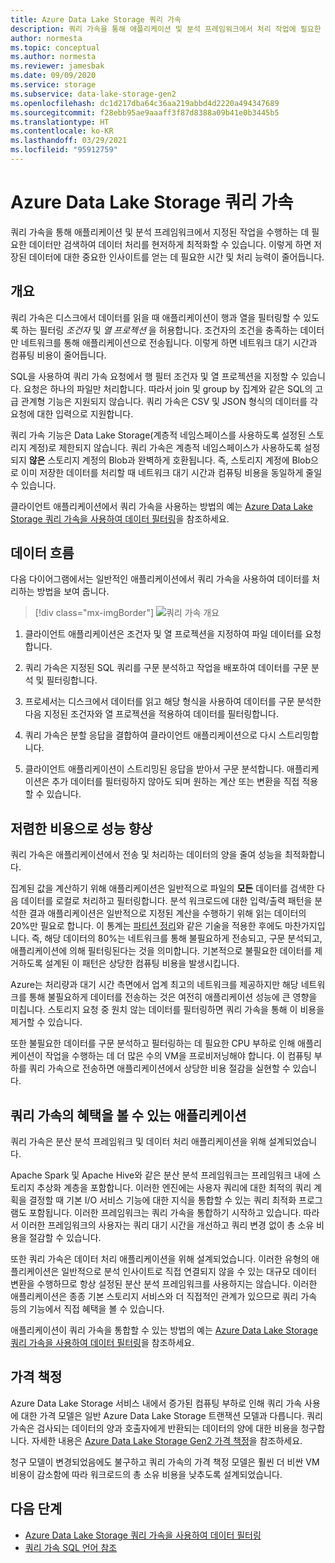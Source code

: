 ```yaml
---
title: Azure Data Lake Storage 쿼리 가속
description: 쿼리 가속을 통해 애플리케이션 및 분석 프레임워크에서 처리 작업에 필요한 데이터만 검색하여 데이터 처리를 현저하게 최적화할 수 있습니다.
author: normesta
ms.topic: conceptual
ms.author: normesta
ms.reviewer: jamesbak
ms.date: 09/09/2020
ms.service: storage
ms.subservice: data-lake-storage-gen2
ms.openlocfilehash: dc1d217dba64c36aa219abbd4d2220a494347689
ms.sourcegitcommit: f28ebb95ae9aaaff3f87d8388a09b41e0b3445b5
ms.translationtype: HT
ms.contentlocale: ko-KR
ms.lasthandoff: 03/29/2021
ms.locfileid: "95912759"
---
```

# <a name="azure-data-lake-storage-query-acceleration"></a>Azure Data Lake Storage 쿼리 가속

쿼리 가속을 통해 애플리케이션 및 분석 프레임워크에서 지정된 작업을 수행하는 데 필요한 데이터만 검색하여 데이터 처리를 현저하게 최적화할 수 있습니다. 이렇게 하면 저장된 데이터에 대한 중요한 인사이트를 얻는 데 필요한 시간 및 처리 능력이 줄어듭니다.

## <a name="overview"></a>개요

쿼리 가속은 디스크에서 데이터를 읽을 때 애플리케이션이 행과 열을 필터링할 수 있도록 하는 필터링 *조건자* 및 *열 프로젝션* 을 허용합니다. 조건자의 조건을 충족하는 데이터만 네트워크를 통해 애플리케이션으로 전송됩니다. 이렇게 하면 네트워크 대기 시간과 컴퓨팅 비용이 줄어듭니다.  

SQL을 사용하여 쿼리 가속 요청에서 행 필터 조건자 및 열 프로젝션을 지정할 수 있습니다. 요청은 하나의 파일만 처리합니다. 따라서 join 및 group by 집계와 같은 SQL의 고급 관계형 기능은 지원되지 않습니다. 쿼리 가속은 CSV 및 JSON 형식의 데이터를 각 요청에 대한 입력으로 지원합니다.

쿼리 가속 기능은 Data Lake Storage(계층적 네임스페이스를 사용하도록 설정된 스토리지 계정)로 제한되지 않습니다. 쿼리 가속은 계층적 네임스페이스가 사용하도록 설정되지 **않은** 스토리지 계정의 Blob과 완벽하게 호환됩니다. 즉, 스토리지 계정에 Blob으로 이미 저장한 데이터를 처리할 때 네트워크 대기 시간과 컴퓨팅 비용을 동일하게 줄일 수 있습니다.

클라이언트 애플리케이션에서 쿼리 가속을 사용하는 방법의 예는 [Azure Data Lake Storage 쿼리 가속을 사용하여 데이터 필터링](data-lake-storage-query-acceleration-how-to.md)을 참조하세요.

## <a name="data-flow"></a>데이터 흐름

다음 다이어그램에서는 일반적인 애플리케이션에서 쿼리 가속을 사용하여 데이터를 처리하는 방법을 보여 줍니다.

> [!div class="mx-imgBorder"]
> ![쿼리 가속 개요](./media/data-lake-storage-query-acceleration/query-acceleration.png)

1. 클라이언트 애플리케이션은 조건자 및 열 프로젝션을 지정하여 파일 데이터를 요청합니다.

2. 쿼리 가속은 지정된 SQL 쿼리를 구문 분석하고 작업을 배포하여 데이터를 구문 분석 및 필터링합니다.

3. 프로세서는 디스크에서 데이터를 읽고 해당 형식을 사용하여 데이터를 구문 분석한 다음 지정된 조건자와 열 프로젝션을 적용하여 데이터를 필터링합니다.

4. 쿼리 가속은 분할 응답을 결합하여 클라이언트 애플리케이션으로 다시 스트리밍합니다.

5. 클라이언트 애플리케이션이 스트리밍된 응답을 받아서 구문 분석합니다. 애플리케이션은 추가 데이터를 필터링하지 않아도 되며 원하는 계산 또는 변환을 직접 적용할 수 있습니다.

## <a name="better-performance-at-a-lower-cost"></a>저렴한 비용으로 성능 향상

쿼리 가속은 애플리케이션에서 전송 및 처리하는 데이터의 양을 줄여 성능을 최적화합니다.

집계된 값을 계산하기 위해 애플리케이션은 일반적으로 파일의 **모든** 데이터를 검색한 다음 데이터를 로컬로 처리하고 필터링합니다. 분석 워크로드에 대한 입력/출력 패턴을 분석한 결과 애플리케이션은 일반적으로 지정된 계산을 수행하기 위해 읽는 데이터의 20%만 필요로 합니다. 이 통계는 [파티션 정리](../../hdinsight/hdinsight-hadoop-optimize-hive-query.md#hive-partitioning)와 같은 기술을 적용한 후에도 마찬가지입니다. 즉, 해당 데이터의 80%는 네트워크를 통해 불필요하게 전송되고, 구문 분석되고, 애플리케이션에 의해 필터링된다는 것을 의미합니다. 기본적으로 불필요한 데이터를 제거하도록 설계된 이 패턴은 상당한 컴퓨팅 비용을 발생시킵니다.  

Azure는 처리량과 대기 시간 측면에서 업계 최고의 네트워크를 제공하지만 해당 네트워크를 통해 불필요하게 데이터를 전송하는 것은 여전히 애플리케이션 성능에 큰 영향을 미칩니다. 스토리지 요청 중 원치 않는 데이터를 필터링하면 쿼리 가속을 통해 이 비용을 제거할 수 있습니다.

또한 불필요한 데이터를 구문 분석하고 필터링하는 데 필요한 CPU 부하로 인해 애플리케이션이 작업을 수행하는 데 더 많은 수의 VM을 프로비저닝해야 합니다. 이 컴퓨팅 부하를 쿼리 가속으로 전송하면 애플리케이션에서 상당한 비용 절감을 실현할 수 있습니다.

## <a name="applications-that-can-benefit-from-query-acceleration"></a>쿼리 가속의 혜택을 볼 수 있는 애플리케이션

쿼리 가속은 분산 분석 프레임워크 및 데이터 처리 애플리케이션을 위해 설계되었습니다. 

Apache Spark 및 Apache Hive와 같은 분산 분석 프레임워크는 프레임워크 내에 스토리지 추상화 계층을 포함합니다. 이러한 엔진에는 사용자 쿼리에 대한 최적의 쿼리 계획을 결정할 때 기본 I/O 서비스 기능에 대한 지식을 통합할 수 있는 쿼리 최적화 프로그램도 포함됩니다. 이러한 프레임워크는 쿼리 가속을 통합하기 시작하고 있습니다. 따라서 이러한 프레임워크의 사용자는 쿼리 대기 시간을 개선하고 쿼리 변경 없이 총 소유 비용을 절감할 수 있습니다. 

또한 쿼리 가속은 데이터 처리 애플리케이션을 위해 설계되었습니다. 이러한 유형의 애플리케이션은 일반적으로 분석 인사이트로 직접 연결되지 않을 수 있는 대규모 데이터 변환을 수행하므로 항상 설정된 분산 분석 프레임워크를 사용하지는 않습니다. 이러한 애플리케이션은 종종 기본 스토리지 서비스와 더 직접적인 관계가 있으므로 쿼리 가속 등의 기능에서 직접 혜택을 볼 수 있습니다. 

애플리케이션이 쿼리 가속을 통합할 수 있는 방법의 예는 [Azure Data Lake Storage 쿼리 가속을 사용하여 데이터 필터링](data-lake-storage-query-acceleration-how-to.md)을 참조하세요.

## <a name="pricing"></a>가격 책정

Azure Data Lake Storage 서비스 내에서 증가된 컴퓨팅 부하로 인해 쿼리 가속 사용에 대한 가격 모델은 일반 Azure Data Lake Storage 트랜잭션 모델과 다릅니다. 쿼리 가속은 검사되는 데이터의 양과 호출자에게 반환되는 데이터의 양에 대한 비용을 청구합니다. 자세한 내용은 [Azure Data Lake Storage Gen2 가격 책정](https://azure.microsoft.com/pricing/details/storage/data-lake/)을 참조하세요.

청구 모델이 변경되었음에도 불구하고 쿼리 가속의 가격 책정 모델은 훨씬 더 비싼 VM 비용이 감소함에 따라 워크로드의 총 소유 비용을 낮추도록 설계되었습니다.

## <a name="next-steps"></a>다음 단계

- [Azure Data Lake Storage 쿼리 가속을 사용하여 데이터 필터링](data-lake-storage-query-acceleration-how-to.md)
- [쿼리 가속 SQL 언어 참조](query-acceleration-sql-reference.md)